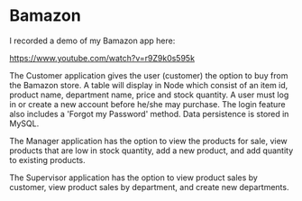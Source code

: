 # Bamazon

I recorded a demo of my Bamazon app here:

https://www.youtube.com/watch?v=r9Z9k0s595k

The Customer application gives the user (customer) the option to buy from the Bamazon store. A table will display in Node which consist of an item id, product name, department name, price and stock quantity. A user must log in or create a new account before he/she may purchase. The login feature also includes a 'Forgot my Password' method. Data persistence is stored in MySQL.

The Manager application has the option to view the products for sale, view products that are low in stock quantity, add a new product, and add quantity to existing products.

The Supervisor application has the option to view product sales by customer, view product sales by department, and create new departments.
